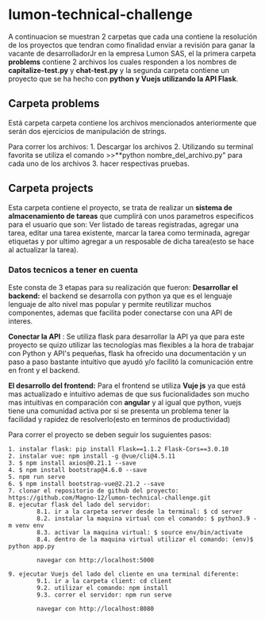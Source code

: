 # lumon-technical-challenge

A continuacion se muestran 2 carpetas que cada una contiene la resolución de los proyectos
que tendran como finalidad enviar a revisión para ganar la vacante de desarrolladorJr 
en la empresa Lumon SAS, el la primera carpeta **problems** contiene 2 archivos 
los cuales responden a los nombres de **capitalize-test.py** y **chat-test.py** y la segunda carpeta
contiene un proyecto que se ha hecho con **python y Vuejs utilizando la API Flask**. 

## Carpeta problems
Está carpeta carpeta contiene los archivos mencionados anteriormente
que serán dos ejercicios de manipulación de strings.

Para correr los archivos: 
    1. Descargar los archivos
    2. Utilizando su terminal favorita se utiliza el comando >>**python nombre_del_archivo.py" para cada
    uno de los archivos
    3. hacer respectivas pruebas.
    
## Carpeta projects

Esta carpeta contiene el proyecto, se trata de realizar un **sistema de almacenamiento de tareas** que cumplirá
con unos parametros especificos para el usuario que son: Ver listado de tareas registradas, agregar una tarea, editar una tarea existente,
marcar la tarea como terminada, agregar etiquetas y por ultimo agregar a un resposable de dicha tarea(esto se hace al actualizar la tarea).

### Datos tecnicos a tener en cuenta

Este consta de 3 etapas para su realización que fueron:
**Desarrollar el backend:** el backend se desarrolla con python ya que es el lenguaje lenguaje de alto nivel mas popular 
y permite reutilizar muchos componentes, ademas que facilita poder conectarse con una
API de interes. 

**Conectar la API** : Se utiliza flask para desarrollar la API ya que para este proyecto se quizo utilizar las tecnologías mas flexibles
a la hora de trabajar con Python y API's pequeñas, flask ha ofrecido una documentación y un paso a paso bastante intuitivo que ayudó y/o facilitó
la comunicación entre en front y el backend.

**El desarrollo del frontend:** Para el frontend se utiliza **Vuje js** ya que está mas actualizado e intuitivo ademas de que sus fucionalidades son
mucho mas intuitivas en comparación con **angular** y al igual que python, vuejs tiene una comunidad activa por si se presenta un problema tener la facilidad 
y rapidez de resolverlo(esto en terminos de productividad)

Para correr el proyecto se deben seguir los suguientes pasos:

    1. instalar flask: pip install Flask==1.1.2 Flask-Cors==3.0.10
    2. instalar vue: npm install -g @vue/cli@4.5.11
    3. $ npm install axios@0.21.1 --save
    4. $ npm install bootstrap@4.6.0 --save
    5. npm run serve
    6. $ npm install bootstrap-vue@2.21.2 --save
    7. clonar el repositorio de github del proyecto: https://github.com/Magno-12/lumon-technical-challenge.git   
    8. ejecutar flask del lado del servidor:
            8.1. ir a la carpeta server desde la terminal: $ cd server
            8.2. instalar la maquina virtual con el comando: $ python3.9 -m venv env
            8.3. activar la maquina virtual: $ source env/bin/activate
            8.4. dentro de la maquina virtual utilizar el comando: (env)$ python app.py
            
            navegar con http://localhost:5000
            
    9. ejecutar Vuejs del lado del cliente en una terminal diferente:
            9.1. ir a la carpeta client: cd client
            9.2. utilizar el comando: npm install
            9.3. correr el servidor: npm run serve 
            
            navegar con http://localhost:8080
          
